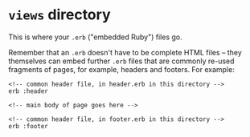 # `views` directory

This is where your `.erb` ("embedded Ruby") files go. 

Remember that an `.erb` doesn't have to be complete HTML files – they themselves can embed further `.erb` files that are commonly re-used fragments of pages, for example, headers and footers. For example:

```
<!-- common header file, in header.erb in this directory -->
erb :header 

<!-- main body of page goes here -->

<!-- common header file, in footer.erb in this directory -->
erb :footer 
```